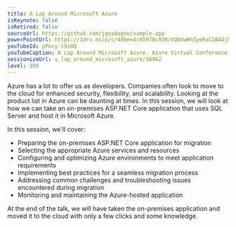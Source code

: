 ```yaml
---
title: A Lap Around Microsoft Azure
isKeynote: false
isRetired: false
sourceUrl: https://github.com/jguadagno/sample-app
powerPointUrl: https://1drv.ms/p/c/406ee4c95978c038/UQQ4wHhZyeRuIIBA4jMBAAAAAExWy5vMGukZ7V8
youTubeId: pPncy-l9iHQ
youTubeCaption: A Lap Around Microsoft Azure. Azure Virtual Conference
sessionizeUrl: a_lap_around_microsoft_azure/38962
level: 200
---
```

Azure has a lot to offer us as developers. Companies often look to move to the cloud for enhanced security, flexibility, and scalability. Looking at the product list in Azure can be daunting at times. In this session, we will look at how we can take an on-premises ASP.NET Core application that uses SQL Server and host it in Microsoft Azure.

In this session, we'll cover:

* Preparing the on-premises ASP.NET Core application for migration
* Selecting the appropriate Azure services and resources
* Configuring and optimizing Azure environments to meet application requirements
* Implementing best practices for a seamless migration process
* Addressing common challenges and troubleshooting issues encountered during migration
* Monitoring and maintaining the Azure-hosted application

At the end of the talk, we will have taken the on-premises application and moved it to the cloud with only a few clicks and some knowledge.
